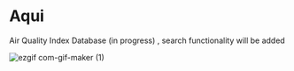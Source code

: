 # Aqui
Air Quality Index Database (in progress) , search functionality will be added

![ezgif com-gif-maker (1)](https://user-images.githubusercontent.com/18224357/204381928-b9f1b946-e3f7-45da-a486-c96f56c217d4.gif)
